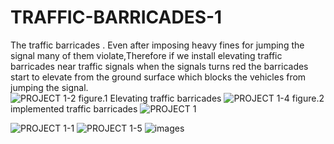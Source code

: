 # TRAFFIC-BARRICADES-1
The traffic barricades . Even after imposing heavy fines for jumping the signal many of them violate,Therefore if we install elevating traffic barricades near traffic signals when the signals turns red the barricades start to elevate from the ground surface which blocks the vehicles from jumping the signal.  
![PROJECT 1-2](https://user-images.githubusercontent.com/78953037/167823081-ba0e217a-05f7-4635-b713-3e3ea06a353d.png) 
         figure.1 Elevating traffic barricades
![PROJECT 1-4](https://user-images.githubusercontent.com/78953037/167823363-90877272-809b-42fd-80b9-f525142dc52e.png)
          figure.2 implemented traffic barricades
![PROJECT 1](https://user-images.githubusercontent.com/78953037/167823904-027e69f4-c3c1-4ccf-894b-7a7ea54eb40a.png)
           
![PROJECT 1-1](https://user-images.githubusercontent.com/78953037/167824278-17cae0df-7344-4450-afb4-845f862fa8ee.png)
![PROJECT 1-5](https://user-images.githubusercontent.com/78953037/167824436-6b2820f5-7664-459c-959a-448e1671baf9.png)
![images](https://user-images.githubusercontent.com/78953037/167827648-6415b711-db86-4e25-9c57-30314314dd6f.jpeg)
